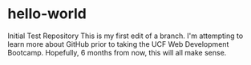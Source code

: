 # hello-world
Initial Test Repository
This is my first edit of a branch.  I'm attempting to learn more about GitHub prior to taking the UCF Web Development Bootcamp.  Hopefully, 6 months from now, this will all make sense.

